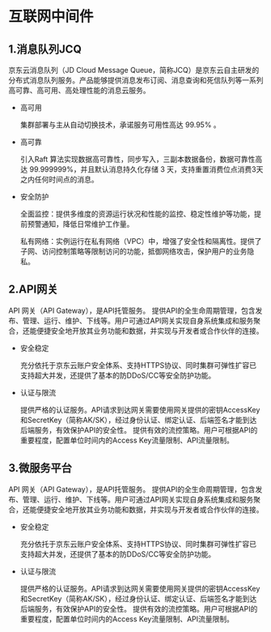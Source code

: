 # 互联网中间件

## 1.消息队列JCQ

京东云消息队列（JD Cloud Message Queue，简称JCQ）是京东云自主研发的分布式消息队列服务。产品能够提供消息发布订阅、消息查询和死信队列等一系列高可靠、高可用、高处理性能的消息云服务。

- 高可用

  集群部署与主从自动切换技术，承诺服务可用性高达 99.95% 。

- 高可靠

  引入Raft 算法实现数据高可靠性，同步写入，三副本数据备份，数据可靠性高达 99.999999%，并且默认消息持久化存储 3 天，支持重置消费位点消费3天之内任何时间点的消息。

- 安全防护

  全面监控：提供多维度的资源运行状况和性能的监控、稳定性维护等功能，提前预警通知，降低日常维护工作量。

  私有网络：实例运行在私有网络（VPC）中，增强了安全性和隔离性。提供了子网、访问控制策略等限制访问的功能，抵御网络攻击，保护用户的业务隐私。

## 2.API网关

API 网关（API Gateway），是API托管服务。 提供API的全生命周期管理，包含发布、管理、运行、维护、下线等。用户可通过API网关实现自身系统集成和服务聚合，还能便捷安全地开放其业务功能和数据，并实现与开发者或合作伙伴的连接。

- 安全稳定

  充分依托于京东云账户安全体系、支持HTTPS协议、同时集群可弹性扩容已支持超大并发，还提供了基本的防DDoS/CC等安全防护功能。

- 认证与限流

  提供严格的认证服务。API请求到达网关需要使用网关提供的密钥AccessKey和SecretKey（简称AK/SK），经过身份认证、绑定认证、后端签名才能到达后端服务，有效保护API的安全性。 提供有效的流控策略。用户可根据API的重要程度，配置单位时间内的Access Key流量限制、API流量限制。


## 3.微服务平台

API 网关（API Gateway），是API托管服务。 提供API的全生命周期管理，包含发布、管理、运行、维护、下线等。用户可通过API网关实现自身系统集成和服务聚合，还能便捷安全地开放其业务功能和数据，并实现与开发者或合作伙伴的连接。

- 安全稳定

  充分依托于京东云账户安全体系、支持HTTPS协议、同时集群可弹性扩容已支持超大并发，还提供了基本的防DDoS/CC等安全防护功能。

- 认证与限流

  提供严格的认证服务。API请求到达网关需要使用网关提供的密钥AccessKey和SecretKey（简称AK/SK），经过身份认证、绑定认证、后端签名才能到达后端服务，有效保护API的安全性。 提供有效的流控策略。用户可根据API的重要程度，配置单位时间内的Access Key流量限制、API流量限制。
